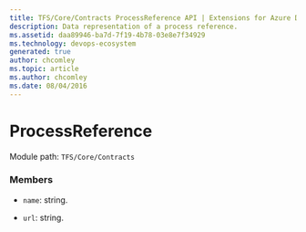 ```yaml
---
title: TFS/Core/Contracts ProcessReference API | Extensions for Azure DevOps Services
description: Data representation of a process reference.
ms.assetid: daa89946-ba7d-7f19-4b78-03e8e7f34929
ms.technology: devops-ecosystem
generated: true
author: chcomley
ms.topic: article
ms.author: chcomley
ms.date: 08/04/2016
---
```


# ProcessReference

Module path: `TFS/Core/Contracts`

### Members

- `name`: string.

- `url`: string.
